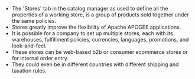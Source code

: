 - The 'Stores' tab in the catalog manager as used to define all the properties of a working store, is a group of products sold together under the same policies.
- Stores greatly improve the flexibility of Apache APOGEE applications.
- It is possible for a company to set up multiple stores, each with its warehouses, fulfillment policies, currencies, languages, promotions, and look-and-feel.
- These stores can be web-based b2b or consumer ecommerce stores or for internal order entry.
- They could even be in different countries with different shipping and taxation rules.